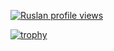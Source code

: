 [![Ruslan profile views](https://u8views.com/api/v1/github/profiles/64924584/views/day-week-month-total-count.svg)](https://u8views.com/github/forzyz)

[![trophy](https://github-profile-trophy.vercel.app/?username=forzyz&theme=onedark&no-frame=true&no-bg=true)](https://github.com/ryo-ma/github-profile-trophy)
